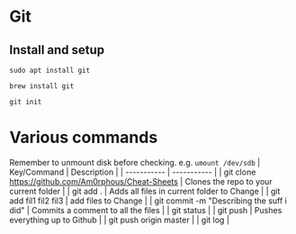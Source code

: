 # Git

## Install and setup

`sudo apt install git`

`brew install git`

`git init`

# Various commands
Remember to unmount disk before checking. e.g. `umount /dev/sdb`
| Key/Command | Description |
| ----------- | ----------- |
| git clone https://github.com/Am0rphous/Cheat-Sheets | Clones the repo to your current folder |
| git add . | Adds all files in current folder to Change |
| git add fil1 fil2 fil3 | add files to Change |
| git commit -m "Describing the suff i did" | Commits a comment to all the files |
| git status |
| git push | Pushes everything up to Github |
| git push origin master |
| git log |
